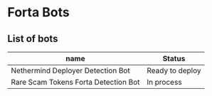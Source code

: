 # Forta Bots

## List of bots

| name | Status |
|------|--------|
|Nethermind Deployer Detection Bot|Ready to deploy|
|Rare Scam Tokens Forta Detection Bot|In process|
